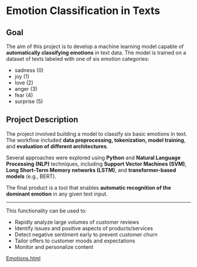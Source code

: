 # Emotion Classification in Texts

## **Goal**  
The aim of this project is to develop a machine learning model capable of **automatically classifying emotions** in text data. The model is trained on a dataset of texts labeled with one of six emotion categories:

- sadness (0)  
- joy (1)  
- love (2)  
- anger (3)  
- fear (4)  
- surprise (5)

## **Project Description**  

The project involved building a model to classify six basic emotions in text. The workflow included **data preprocessing, tokenization, model training**, and **evaluation of different architectures**.

Several approaches were explored using **Python** and **Natural Language Processing (NLP)** techniques, including **Support Vector Machines (SVM)**, **Long Short-Term Memory networks (LSTM)**, and **transformer-based models** (e.g., BERT).

The final product is a tool that enables **automatic recognition of the dominant emotion** in any given text input.

---

This functionality can be used to:
- Rapidly analyze large volumes of customer reviews
- Identify issues and positive aspects of products/services
- Detect negative sentiment early to prevent customer churn
- Tailor offers to customer moods and expectations
- Monitor and personalize content 

[Emotions.html](https://PatrycjaMv.io/Emotions/Emotions.html)
